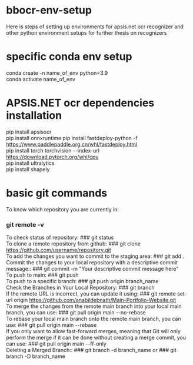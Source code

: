 # bbocr-env-setup
Here is steps of setting up environments for apsis.net ocr recognizer and other python environment setups for further thesis on recognizers

# specific conda env setup
conda create -n name_of_env python=3.9 <br>
conda activate name_of_env <br>

# APSIS.NET ocr dependencies installation
pip install apsisocr <br>
pip install onnxruntime
pip install fastdeploy-python -f https://www.paddlepaddle.org.cn/whl/fastdeploy.html <br>
pip install torch torchvision --index-url https://download.pytorch.org/whl/cpu <br>
pip install ultralytics <br>
pip install shapely <br>


# basic git commands
To know which repository you are currently in:
### git remote -v <br>
To check status of repository: ### git status <br>
To clone a remote repository from github: ### git clone https://github.com/username/repository.git <br>
To add the changes you want to commit to the staging area: ### git add . <br>
Commit the changes to your local repository with a descriptive commit message:: ### git commit -m "Your descriptive commit message here" <br>
To push to main: ### git push <br>
To push to a specific branch: ### git push origin branch_name <br>
Check the Branches in Your Local Repository: ### git branch <br>
If the remote URL is incorrect, you can update it using: ### git remote set-url origin https://github.com/anabildebnath/Main-Portfolio-Website.git <br>
To merge the changes from the remote main branch into your local main branch, you can use: ### git pull origin main --no-rebase <br>
To rebase your local main branch onto the remote main branch, you can use: ### git pull origin main --rebase <br>
If you only want to allow fast-forward merges, meaning that Git will only perform the merge if it can be done without creating a merge commit, you can use: ### git pull origin main --ff-only <br>
Deleting a Merged Branch:: ### git branch -d branch_name or ### git branch -D branch_name <br>




